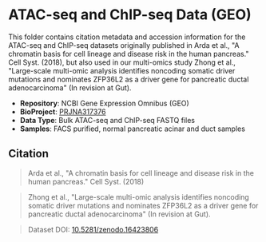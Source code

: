 # ATAC-seq and ChIP-seq Data (GEO)

This folder contains citation metadata and accession information for the ATAC-seq and ChIP-seq datasets originally published in Arda et al., "A chromatin basis for cell lineage and disease risk in the human pancreas." Cell Syst. (2018), but also used in our multi-omics study Zhong et al., "Large-scale multi-omic analysis identifies noncoding somatic driver mutations and nominates ZFP36L2 as a driver gene for pancreatic ductal adenocarcinoma" (In revision at Gut).

- **Repository**: NCBI Gene Expression Omnibus (GEO)
- **BioProject**: [PRJNA317376](https://www.ncbi.nlm.nih.gov/bioproject/PRJNA317376)
- **Data Type**: Bulk ATAC-seq and ChIP-seq FASTQ files
- **Samples**: FACS purified, normal pancreatic acinar and duct samples

## Citation

> Arda et al., "A chromatin basis for cell lineage and disease risk in the human pancreas." Cell Syst. (2018)

> Zhong et al., "Large-scale multi-omic analysis identifies noncoding somatic driver mutations and nominates ZFP36L2 as a driver gene for pancreatic ductal adenocarcinoma" (In revision at Gut).

> Dataset DOI: [10.5281/zenodo.16423806](https://doi.org/10.5281/zenodo.16423806)

